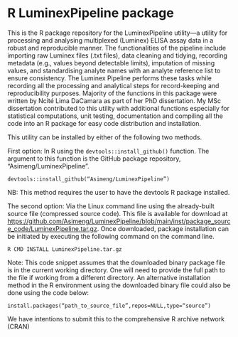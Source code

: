 # R LuminexPipeline package
<p>
This is the R package repository for the LuminexPipeline utility—a utility for processing and analysing multiplexed (Luminex) ELISA assay data in a robust and reproducible manner. The functionalities of the pipeline include importing raw Luminex files (.txt files), data cleaning and tidying, recording metadata (e.g., values beyond detectable limits), imputation of missing values, and standardising analyte names with an analyte reference list to ensure consistency. The Luminex Pipeline performs these tasks while recording all the processing and analytical steps for record-keeping and reproducibility purposes. 
Majority of the functions in this package were written by Ncité Lima DaCamara as part of her PhD dissertation. My MSc dissertation contributed to this utility with additional functions especially for statistical computations, unit testing, documentation and compiling all the code into an R package for easy code distribution and installation. 

This utility can be installed by either of the following two methods.  

First option: In R using the `devtools::install_github()` function. The argument to this function is the GitHub package repository, “Asimeng/LuminexPipeline”.  <br>

`devtools::install_github(“Asimeng/LuminexPipeline”)`  <br>

NB: This method requires the user to have the devtools R package installed. 

The second option: Via the Linux command line using the already-built source file (compressed source code). This file is available for download at https://github.com/Asimeng/LuminexPipeline/blob/main/inst/package_source_code/LuminexPipeline.tar.gz. Once downloaded, package installation can be initiated by executing the following command on the command line.  <br>

`R CMD INSTALL LuminexPipeline.tar.gz` <br>

Note: This code snippet assumes that the downloaded binary package file is in the current working directory. One will need to provide the full path to the file if working from a different directory.
An alternative installation method in the R environment using the downloaded binary file could also be done using the code below:  <br>

`install.packages(“path_to_source_file”,repos=NULL,type=“source”)`  <br>

We have intentions to submit this to the comprehensive R archive network (CRAN)
</p>
